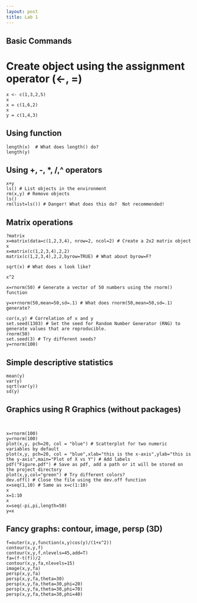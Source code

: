 ```yaml
---
layout: post
title: Lab 1
---
```


## Basic Commands

# Create object using the assignment operator (\<-, =)

```{r}
x <- c(1,3,2,5)
x
x = c(1,6,2)
x
y = c(1,4,3)
```

## Using function

```{r}
length(x)  # What does length() do?
length(y)
```

## Using +, -, \*, /,\^ operators

```{r}
x+y
ls() # List objects in the environment
rm(x,y) # Remove objects
ls()
rm(list=ls()) # Danger! What does this do?  Not recommended!

```

## Matrix operations

```{r}
?matrix
x=matrix(data=c(1,2,3,4), nrow=2, ncol=2) # Create a 2x2 matrix object
x
x=matrix(c(1,2,3,4),2,2)
matrix(c(1,2,3,4),2,2,byrow=TRUE) # What about byrow=F?

sqrt(x) # What does x look like?

x^2

x=rnorm(50) # Generate a vector of 50 numbers using the rnorm() function

y=x+rnorm(50,mean=50,sd=.1) # What does rnorm(50,mean=50,sd=.1) generate?

cor(x,y) # Correlation of x and y
set.seed(1303) # Set the seed for Random Number Generator (RNG) to generate values that are reproducible.
rnorm(50)
set.seed(3) # Try different seeds?
y=rnorm(100)
```

## Simple descriptive statistics

```{r}
mean(y)
var(y)
sqrt(var(y))
sd(y)
```

## Graphics using R Graphics (without packages)

```{r}


x=rnorm(100)
y=rnorm(100)
plot(x,y, pch=20, col = "blue") # Scatterplot for two numeric variables by default
plot(x,y, pch=20, col = "blue",xlab="this is the x-axis",ylab="this is the y-axis",main="Plot of X vs Y") # Add labels
pdf("Figure.pdf") # Save as pdf, add a path or it will be stored on the project directory
plot(x,y,col="green") # Try different colors?
dev.off() # Close the file using the dev.off function
x=seq(1,10) # Same as x=c(1:10)
x
x=1:10
x
x=seq(-pi,pi,length=50)
y=x

```

## Fancy graphs: contour, image, persp (3D)

```{r}
f=outer(x,y,function(x,y)cos(y)/(1+x^2))
contour(x,y,f)
contour(x,y,f,nlevels=45,add=T)
fa=(f-t(f))/2
contour(x,y,fa,nlevels=15)
image(x,y,fa)
persp(x,y,fa)
persp(x,y,fa,theta=30)
persp(x,y,fa,theta=30,phi=20)
persp(x,y,fa,theta=30,phi=70)
persp(x,y,fa,theta=30,phi=40)

```
